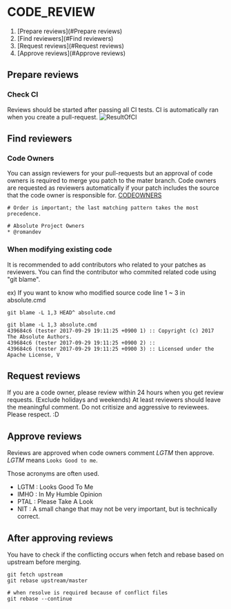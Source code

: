 # CODE_REVIEW
1. [Prepare reviews](#Prepare reviews)
2. [Find reviewers](#Find reviewers)
3. [Request reviews](#Request reviews)
4. [Approve reviews](#Approve reviews)

## Prepare reviews
### Check CI
Reviews should be started after passing all CI tests. CI is automatically ran when you create a pull-request.
![ResultOfCI](https://hyungheo.github.io/png/ci.sample.png)

## Find reviewers

### Code Owners
You can assign reviewers for your pull-requests but an approval of code owners is required to merge you patch to the mater branch.
Code owners are requested as reviewers automatically if your patch includes the source that the code owner is responsible for.
[CODEOWNERS](https://github.com/lunchclass/absolute/blob/master/CODEOWNERS)
   ```
   # Order is important; the last matching pattern takes the most precedence.

   # Absolute Project Owners
   * @romandev
   ```

### When modifying existing code
It is recommended to add contributors who related to your patches as reviewers.
You can find the contributor who commited related code using "git blame".

ex) If you want to know who modified source code line 1 ~ 3 in absolute.cmd
   ```
   git blame -L 1,3 HEAD^ absolute.cmd

   git blame -L 1,3 absolute.cmd
   439684c6 (tester 2017-09-29 19:11:25 +0900 1) :: Copyright (c) 2017 The Absolute Authors.
   439684c6 (tester 2017-09-29 19:11:25 +0900 2) ::
   439684c6 (tester 2017-09-29 19:11:25 +0900 3) :: Licensed under the Apache License, V
   ```

## Request reviews
If you are a code owner, please review within 24 hours when you get review requests. (Exclude holidays and weekends)
At least reviewers should leave the meaningful comment.
Do not critisize and aggressive to reviewees. Please respect. :D

## Approve reviews
Reviews are approved when code owners comment *LGTM* then approve. *LGTM* means `Looks Good to me`.

Those acronyms are often used.
 * LGTM : Looks Good To Me
 * IMHO : In My Humble Opinion
 * PTAL : Please Take A Look
 * NIT :  A small change that may not be very important, but is technically correct.


## After approving reviews
You have to check if the conflicting occurs when fetch and rebase based on upstream before merging.
   ```
   git fetch upstream
   git rebase upstream/master

# when resolve is required because of conflict files
   git rebase --continue
   ```

